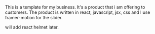 This is a template for my business. It's a product that i am offering to customers. 
The product is written in react, javascript, jsx, css and I use framer-motion for the slider. 

will add react helmet later.
